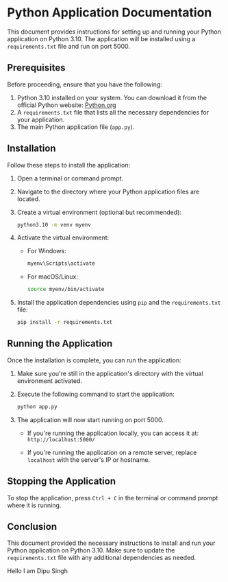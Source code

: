 # Python Application Documentation

This document provides instructions for setting up and running your Python application on Python 3.10. The application will be installed using a `requirements.txt` file and run on port 5000.

## Prerequisites

Before proceeding, ensure that you have the following:

1. Python 3.10 installed on your system. You can download it from the official Python website: [Python.org](https://www.python.org/downloads/)
2. A `requirements.txt` file that lists all the necessary dependencies for your application.
3. The main Python application file (`app.py`).

## Installation

Follow these steps to install the application:

1. Open a terminal or command prompt.

2. Navigate to the directory where your Python application files are located.

3. Create a virtual environment (optional but recommended):

   ```bash
   python3.10 -m venv myenv
   ```

4. Activate the virtual environment:

   - For Windows:

     ```bash
     myenv\Scripts\activate
     ```

   - For macOS/Linux:

     ```bash
     source myenv/bin/activate
     ```

5. Install the application dependencies using `pip` and the `requirements.txt` file:

   ```bash
   pip install -r requirements.txt
   ```

## Running the Application

Once the installation is complete, you can run the application:

1. Make sure you're still in the application's directory with the virtual environment activated.

2. Execute the following command to start the application:

   ```bash
   python app.py
   ```

3. The application will now start running on port 5000.

   - If you're running the application locally, you can access it at: `http://localhost:5000/`

   - If you're running the application on a remote server, replace `localhost` with the server's IP or hostname.

## Stopping the Application

To stop the application, press `Ctrl + C` in the terminal or command prompt where it is running.

## Conclusion

This document provided the necessary instructions to install and run your Python application on Python 3.10. Make sure to update the `requirements.txt` file with any additional dependencies as needed.


Hello I am Dipu Singh